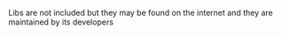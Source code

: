 Libs are not included but they may be found on the internet and they are 
maintained by its developers